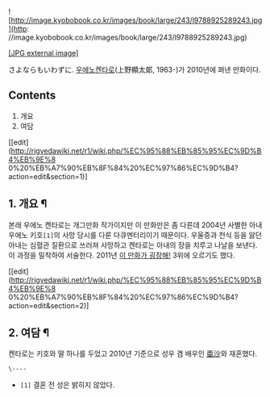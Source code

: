 ![http://image.kyobobook.co.kr/images/book/large/243/l9788925289243.jpg](http:
//image.kyobobook.co.kr/images/book/large/243/l9788925289243.jpg)

[[JPG external
image]](http://image.kyobobook.co.kr/images/book/large/243/l9788925289243.jpg)

さよならもいわずに. [우에노켄타로](%EC%9A%B0%EC%97%90%EB%85%B8%20%EC%BC%84%ED%83%80%EB%A1%9C.md)(上野顯太郞,
1963-)가 2010년에 펴낸 만화이다.

## Contents

    

1. 개요 
2. 여담 

[[edit](http://rigvedawiki.net/r1/wiki.php/%EC%95%88%EB%85%95%EC%9D%B4%EB%9E%8
0%20%EB%A7%90%EB%8F%84%20%EC%97%86%EC%9D%B4?action=edit&section=1)]

## 1. 개요 ¶

본래 우에노 켄타로는 개그만화 작가이지만 이 만화만은 좀 다른데 2004년 사별한 아내 우에노 키호`[1]`의 사망 당시를 다룬
다큐멘터리이기 때문이다. 우울증과 천식 등을 앓던 아내는 심혈관 질환으로 쓰러져 사망하고 켄타로는 아내의 장을 치루고 나날을 보낸다. 이
과정을 밀착하여 서술한다. 2011년 [이 만화가 굉장해!](%EC%9D%B4%20%EB%A7%8C%ED%99%94%EA%B0%80%20%EA%B5%89%EC%9E%A5%ED%95%B4%21.md) 3위에 오르기도 했다.

[[edit](http://rigvedawiki.net/r1/wiki.php/%EC%95%88%EB%85%95%EC%9D%B4%EB%9E%8
0%20%EB%A7%90%EB%8F%84%20%EC%97%86%EC%9D%B4?action=edit&section=2)]

## 2. 여담 ¶

켄타로는 키호와 딸 하나를 두었고 2010년 기준으로 성우 겸 배우인
[亜沙](%EC%9A%B0%EC%97%90%EB%85%B8%20%EC%95%84%EC%82%AC.md)와 재혼했다.

`\----`

  * `[1]` 결혼 전 성은 밝히지 않았다.


